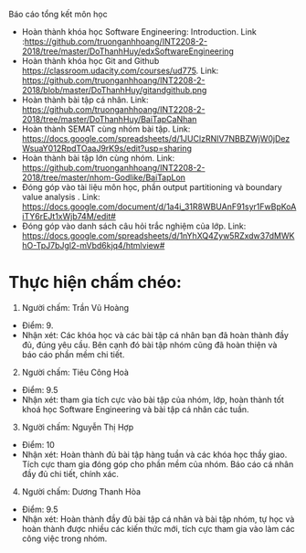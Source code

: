 ﻿Báo cáo tổng kết môn học

- Hoàn thành khóa học Software Engineering: Introduction. Link :https://github.com/truonganhhoang/INT2208-2-2018/tree/master/DoThanhHuy/edxSoftwareEngineering
- Hoàn thành khóa học Git and Github https://classroom.udacity.com/courses/ud775. Link: https://github.com/truonganhhoang/INT2208-2-2018/blob/master/DoThanhHuy/gitandgithub.png
- Hoàn thành bài tập cá nhân. Link: https://github.com/truonganhhoang/INT2208-2-2018/tree/master/DoThanhHuy/BaiTapCaNhan
- Hoàn thành SEMAT cùng nhóm bài tập. Link: https://docs.google.com/spreadsheets/d/1JUClzRNIV7NBBZWjW0jDezWsuaY012RpdTOaaJ9rK9s/edit?usp=sharing
- Hoàn thành bài tập lớn cùng nhóm. Link: https://github.com/truonganhhoang/INT2208-2-2018/tree/master/nhom-Godlike/BaiTapLon
- Đóng góp vào tài liệu môn học, phần output partitioning và boundary value analysis . Link: https://docs.google.com/document/d/1a4i_31R8WBUAnF91syr1FwBpKoAiTY6rEJt1xWjb74M/edit#
- Đóng góp vào danh sách câu hỏi trắc nghiệm của lớp. Link: https://docs.google.com/spreadsheets/d/1nYhXQ4Zyw5RZxdw37dMWKhO-TpJ7bJgl2-mVbd6kjq4/htmlview#

# Thực hiện chấm chéo:
 1. Người chấm: Trần Vũ Hoàng
 * Điểm: 9.
 * Nhận xét: Các khóa học và các bài tập cá nhân bạn đã hoàn thành đầy đủ, đúng yêu cầu. Bên cạnh đó bài tập nhóm cũng đã hoàn thiện và      báo cáo phần mềm chi tiết.

2. Người chấm: Tiêu Công Hoà 
 - Điểm: 9.5
 - Nhận xét: tham gia tích cực vào bài tập của nhóm, lớp, hoàn thành tốt khoá học Software Engineering và bài tập cá nhân các tuần.

3. Người chấm: Nguyễn Thị Hợp
 * Điểm: 10
 * Nhận xét: Hoàn thành đủ bài tập hàng tuần và các khóa học thầy giao. Tích cực tham gia đóng góp cho phần mềm của nhóm. Báo cáo cá nhân đầy đủ chi tiết, chính xác.

4. Người chấm: Dương Thanh Hòa
  + Điểm: 9.5
  + Nhận xét: Hoàn thành đầy đủ bài tập cá nhân và bài tập nhóm, tự học và hoàn thành được nhiều các kiến thức mới, tích cực tham gia vào làm các công việc trong nhóm.
 
